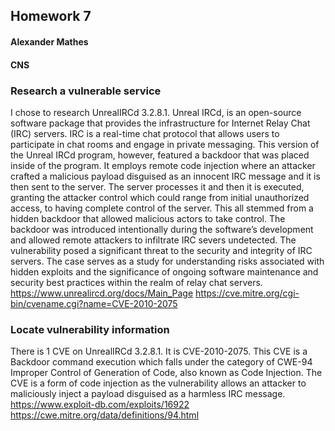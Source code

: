 ## Homework 7
#### Alexander Mathes
#### CNS

### Research a vulnerable service 
I chose to research UnrealIRCd 3.2.8.1. Unreal IRCd, is an open-source software package that provides the infrastructure for Internet Relay Chat (IRC) servers. IRC is a real-time chat protocol that allows users to participate in chat rooms and engage in private messaging.  This version of the Unreal IRCd program, however, featured a backdoor that was placed inside of the program.  It employs remote code injection where an attacker crafted a malicious payload disguised as an innocent IRC message and it is then sent to the server.  The server processes it and then it is executed, granting the attacker control which could range from initial unauthorized access, to having complete control of the server.  This all stemmed from a hidden backdoor that allowed malicious actors to take control.  The backdoor was introduced intentionally during the software’s development and allowed remote attackers to infiltrate IRC severs undetected.  The vulnerability posed a significant threat to the security and integrity of IRC servers.  The case serves as a study for understanding risks associated with hidden exploits and the significance of ongoing software maintenance and security best practices within the realm of relay chat servers.
https://www.unrealircd.org/docs/Main_Page
https://cve.mitre.org/cgi-bin/cvename.cgi?name=CVE-2010-2075

### Locate vulnerability information
There is 1 CVE on UnrealIRCd 3.2.8.1.  It is CVE-2010-2075.  This CVE is a Backdoor command execution which falls under the category of CWE-94 Improper Control of Generation of Code, also known as Code Injection.  The CVE is a form of code injection as the vulnerability allows an attacker to maliciously inject a payload disguised as a harmless IRC message.
https://www.exploit-db.com/exploits/16922
https://cwe.mitre.org/data/definitions/94.html
